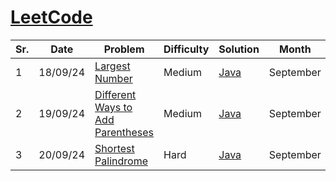 # [LeetCode](https://www.leetcode.com/)

| Sr. | Date     | Problem                                                                                                                                                   | Difficulty | Solution                       | Month     |
| --- | -------- | --------------------------------------------------------------------------------------------------------------------------------------------------------- | ---------- | ------------------------------ | --------- |
| 1   | 18/09/24 | [Largest Number](https://leetcode.com/problems/largest-number/description/?envType=daily-question&envId=2024-09-18)                                       | Medium     | [Java](./September/LC179.java) | September |
| 2   | 19/09/24 | [Different Ways to Add Parentheses](https://leetcode.com/problems/different-ways-to-add-parentheses/description/?envType=daily-question&envId=2024-09-19) | Medium     | [Java](./September/LC241.java) | September |
| 3   | 20/09/24 | [Shortest Palindrome](https://leetcode.com/problems/shortest-palindrome/description/?envType=daily-question&envId=2024-09-20)                             | Hard       | [Java](./September/LC214.java) | September |
